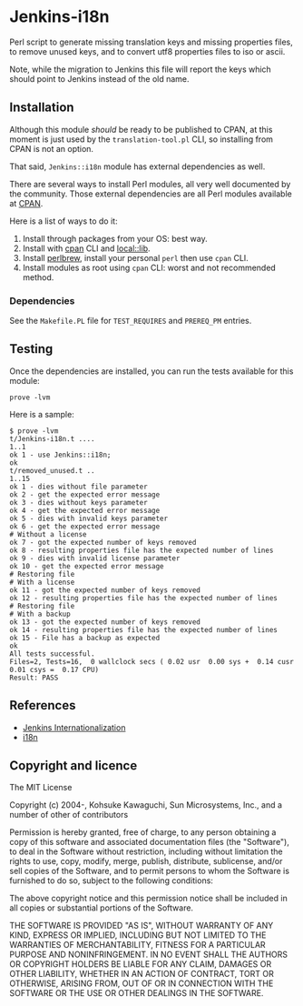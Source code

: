 # Jenkins-i18n

Perl script to generate missing translation keys and missing properties files,
to remove unused keys, and to convert utf8 properties files to iso or ascii.

Note, while the migration to Jenkins this file will report the keys which
should point to Jenkins instead of the old name.

## Installation

Although this module *should* be ready to be published to CPAN, at this moment
is just used by the `translation-tool.pl` CLI, so installing from CPAN is not an
option.

That said, `Jenkins::i18n` module has external dependencies as well.

There are several ways to install Perl modules, all very well documented by
the community. Those external dependencies are all Perl modules available at
[CPAN](https://metacpan.org/).

Here is a list of ways to do it:

1. Install through packages from your OS: best way.
2. Install with [cpan](https://metacpan.org/dist/CPAN/view/scripts/cpan#SYNOPSIS) CLI and [local::lib](https://metacpan.org/pod/local::lib).
3. Install [perlbrew](https://perlbrew.pl/), install your personal `perl` then use `cpan` CLI.
4. Install modules as root using `cpan` CLI: worst and not recommended method.

### Dependencies

See the `Makefile.PL` file for `TEST_REQUIRES` and `PREREQ_PM` entries.

## Testing

Once the dependencies are installed, you can run the tests available for this
module:

```
prove -lvm
```

Here is a sample:

```
$ prove -lvm
t/Jenkins-i18n.t ....
1..1
ok 1 - use Jenkins::i18n;
ok
t/removed_unused.t ..
1..15
ok 1 - dies without file parameter
ok 2 - get the expected error message
ok 3 - dies without keys parameter
ok 4 - get the expected error message
ok 5 - dies with invalid keys parameter
ok 6 - get the expected error message
# Without a license
ok 7 - got the expected number of keys removed
ok 8 - resulting properties file has the expected number of lines
ok 9 - dies with invalid license parameter
ok 10 - get the expected error message
# Restoring file
# With a license
ok 11 - got the expected number of keys removed
ok 12 - resulting properties file has the expected number of lines
# Restoring file
# With a backup
ok 13 - got the expected number of keys removed
ok 14 - resulting properties file has the expected number of lines
ok 15 - File has a backup as expected
ok
All tests successful.
Files=2, Tests=16,  0 wallclock secs ( 0.02 usr  0.00 sys +  0.14 cusr  0.01 csys =  0.17 CPU)
Result: PASS
```

## References

- [Jenkins Internationalization](https://www.jenkins.io/doc/developer/internationalization/)
- [i18n](https://wiki.mageia.org/en/What_is_i18n,_what_is_l10n)

## Copyright and licence

The MIT License

Copyright (c) 2004-, Kohsuke Kawaguchi, Sun Microsystems, Inc., and a number
of other of contributors

Permission is hereby granted, free of charge, to any person obtaining a copy
of this software and associated documentation files (the "Software"), to deal
in the Software without restriction, including without limitation the rights
to use, copy, modify, merge, publish, distribute, sublicense, and/or sell
copies of the Software, and to permit persons to whom the Software is
furnished to do so, subject to the following conditions:

The above copyright notice and this permission notice shall be included in
all copies or substantial portions of the Software.

THE SOFTWARE IS PROVIDED "AS IS", WITHOUT WARRANTY OF ANY KIND, EXPRESS OR
IMPLIED, INCLUDING BUT NOT LIMITED TO THE WARRANTIES OF MERCHANTABILITY,
FITNESS FOR A PARTICULAR PURPOSE AND NONINFRINGEMENT. IN NO EVENT SHALL THE
AUTHORS OR COPYRIGHT HOLDERS BE LIABLE FOR ANY CLAIM, DAMAGES OR OTHER
LIABILITY, WHETHER IN AN ACTION OF CONTRACT, TORT OR OTHERWISE, ARISING FROM,
OUT OF OR IN CONNECTION WITH THE SOFTWARE OR THE USE OR OTHER DEALINGS IN
THE SOFTWARE.
